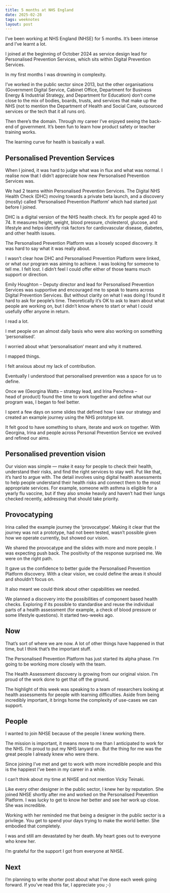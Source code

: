 ```yaml
---
title: 5 months at NHS England
date: 2025-02-28
tags: weeknotes
layout: post
---
```


I’ve been working at NHS England (NHSE) for 5 months. It’s been intense and I’ve learnt a lot.

I joined at the beginning of October 2024 as service design lead for Personalised Prevention Services, which sits within Digital Prevention Services.

In my first months I was drowning in complexity.

I’ve worked in the public sector since 2013, but the other organisations (Government Digital Service, Cabinet Office, Department for Business Energy & Industrial Strategy, and Department for Education) don’t come close to the mix of bodies, boards, trusts, and services that make up the NHS (not to mention the Department of Health and Social Care, outsourced services or the tech that it all runs on).

Then there’s the domain. Through my career I’ve enjoyed seeing the back-end of government. It’s been fun to learn how product safety or teacher training works.

The learning curve for health is basically a wall.

## Personalised Prevention Services

When I joined, it was hard to judge what was in flux and what was normal. I realise now that I didn’t appreciate how new Personalised Prevention Services was.

We had 2 teams within Personalised Prevention Services. The Digital NHS Health Check (DHC) moving towards a private beta launch, and a discovery (mostly) called ‘Personalised Prevention Platform’ which had started just before I joined.

DHC is a digital version of the NHS health check. It’s for people aged 40 to 74. It measures height, weight, blood pressure, cholesterol, glucose, and lifestyle and helps identify risk factors for cardiovascular disease, diabetes, and other health issues.

The Personalised Prevention Platform was a loosely scoped discovery. It was hard to say what it was really about.

I wasn’t clear how DHC and Personalised Prevention Platform were linked, or what our program was aiming to achieve. I was looking for someone to tell me. I felt lost. I didn’t feel I could offer either of those teams much support or direction.

Emily Houghton – Deputy director and lead for Personalised Prevention Services was supportive and encouraged me to speak to teams across Digital Prevention Services. But without clarity on what I was doing I found it hard to ask for people’s time. Theoretically it’s OK to ask to learn about what people are working on, but I didn’t know where to start or what I could usefully offer anyone in return.

I read a lot.

I met people on an almost daily basis who were also working on something ‘personalised’.

I worried about what ‘personalisation‘ meant and why it mattered.

I mapped things.

I felt anxious about my lack of contribution.

Eventually I understood that personalised prevention was a space for us to define.

Once we (Georgina Watts – strategy lead, and Irina Pencheva – head of product) found the time to work together and define what our program was, I began to feel better.

I spent a few days on some slides that defined how I saw our strategy and created an example journey using the NHS prototype kit.

It felt good to have something to share, iterate and work on together. With Georgina, Irina and people across Personal Prevention Service we evolved and refined our aims.

## Personalised prevention vision

Our vision was simple — make it easy for people to check their health, understand their risks, and find the right services to stay well. Put like that, it’s hard to argue with. The detail involves using digital health assessments to help people understand their health risks and connect them to the most appropriate services. For example, someone with asthma is eligible for a yearly flu vaccine, but if they also smoke heavily and haven’t had their lungs checked recently, addressing that should take priority.

## Provocatyping

Irina called the example journey the ‘provocatype’. Making it clear that the journey was not a prototype, had not been tested, wasn’t possible given how we operate currently, but showed our vision.

We shared the provocatype and the slides with more and more people. I was expecting push back. The positivity of the response surprised me. We were on the right path.

It gave us the confidence to better guide the Personalised Prevention Platform discovery. With a clear vision, we could define the areas it should and shouldn’t focus on.

It also meant we could think about other capabilities we needed.

We planned a discovery into the possibilities of component based health checks. Exploring if its possible to standardise and reuse the individual parts of a health assessment (for example, a check of blood pressure or some lifestyle questions). It started two-weeks ago.

## Now

That’s sort of where we are now. A lot of other things have happened in that time, but I think that’s the important stuff.

The Personalised Prevention Platform has just started its alpha phase. I’m going to be working more closely with the team.

The Health Assessment discovery is growing from our original vision. I’m proud of the work done to get that off the ground.

The highlight of this week was speaking to a team of researchers looking at health assessments for people with learning difficulties. Aside from being incredibly important, it brings home the complexity of use-cases we can support.

## People

I wanted to join NHSE because of the people I knew working there.

The mission is important, it means more to me than I anticipated to work for the NHS. I’m proud to put my NHS lanyard on. But the thing for me was the great people I already knew who were there.

Since joining I’ve met and get to work with more incredible people and this is the happiest I’ve been in my career in a while.

I can’t think about my time at NHSE and not mention Vicky Teinaki.

Like every other designer in the public sector, I knew her by reputation. She joined NHSE shortly after me and worked on the Personalised Prevention Platform. I was lucky to get to know her better and see her work up close. She was incredible.

Working with her reminded me that being a designer in the public sector is a privilege. You get to spend your days trying to make the world better. She embodied that completely.

I was and still am devastated by her death. My heart goes out to everyone who knew her.

I’m grateful for the support I got from everyone at NHSE.

## Next

I’m planning to write shorter post about what I’ve done each week going forward. If you’ve read this far, I appreciate you ;-)
